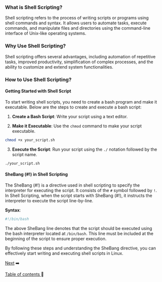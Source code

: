 ### What is Shell Scripting?
Shell scripting refers to the process of writing scripts or programs using shell commands and syntax. It allows users to automate tasks, execute commands, and manipulate files and directories using the command-line interface of Unix-like operating systems.

### Why Use Shell Scripting?
Shell scripting offers several advantages, including automation of repetitive tasks, improved productivity, simplification of complex processes, and the ability to customize and extend system functionalities.

### How to Use Shell Scripting?

#### Getting Started with Shell Script
To start writing shell scripts, you need to create a bash program and make it executable. Below are the steps to create and execute a bash script:

1. **Create a Bash Script**: Write your script using a text editor.

2. **Make it Executable**: Use the `chmod` command to make your script executable.

```bash
chmod +x your_script.sh
```

3. **Execute the Script**: Run your script using the `./` notation followed by the script name.

```bash
./your_script.sh
```

#### SheBang (#!) in Shell Scripting
The SheBang (#!) is a directive used in shell scripting to specify the interpreter for executing the script. It consists of the `#` symbol followed by `!`. In Shell Scripting, when the script starts with SheBang (#!), it instructs the interpreter to execute the script line-by-line.

**Syntax**:
```bash
#!/bin/bash
```

The above SheBang line denotes that the script should be executed using the bash interpreter located at `/bin/bash`. This line must be included at the beginning of the script to ensure proper execution.


By following these steps and understanding the SheBang directive, you can effectively start writing and executing shell scripts in Linux.


[Next](../Chapter1/2.md) ➡️

[Table of contents ](table_of_contents.md)🚀 
